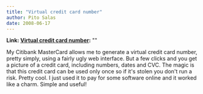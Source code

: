```yaml
---
title: "Virtual credit card number"
author: Pito Salas
date: 2008-06-17
---
```


**Link: [Virtual credit card number](None):** ""



My Citibank MasterCard allows me to generate a virtual credit card number,
pretty simply, using a fairly ugly web interface. But a few clicks and you get
a picture of a credit card, including numbers, dates and CVC. The magic is
that this credit card can be used only once so if it's stolen you don't run a
risk. Pretty cool. I just used it to pay for some software online and it
worked like a charm. Simple and useful!


